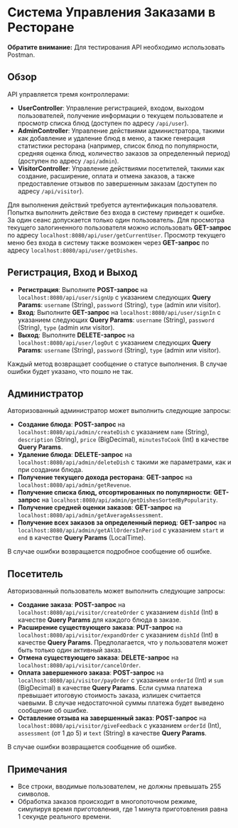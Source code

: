 # Система Управления Заказами в Ресторане

**Обратите внимание:** Для тестирования API необходимо использовать Postman.

## Обзор
API управляется тремя контроллерами:
- **UserController**: Управление регистрацией, входом, выходом пользователей, получение информации о текущем пользователе и просмотр списка блюд (доступен по адресу `/api/user`).
- **AdminController**: Управление действиями администратора, такими как добавление и удаление блюд в меню, а также генерация статистики ресторана (например, список блюд по популярности, средняя оценка блюд, количество заказов за определенный период) (доступен по адресу `/api/admin`).
- **VisitorController**: Управление действиями посетителей, такими как создание, расширение, оплата и отмена заказов, а также предоставление отзывов по завершенным заказам (доступен по адресу `/api/visitor`).

Для выполнения действий требуется аутентификация пользователя. Попытка выполнить действие без входа в систему приведет к ошибке. За один сеанс допускается только один пользователь.
Для просмотра текущего залогиненного пользователя можно использовать **GET-запрос** по адресу `localhost:8080/api/user/getCurrentUser`. Просмотр текущего меню без входа в систему также возможен через **GET-запрос** по адресу `localhost:8080/api/user/getDishes`.

## Регистрация, Вход и Выход
- **Регистрация**: Выполните **POST-запрос** на `localhost:8080/api/user/signUp` с указанием следующих **Query Params**: `username` (String), `password` (String), `type` (admin или visitor).
- **Вход**: Выполните **GET-запрос** на `localhost:8080/api/user/signIn` с указанием следующих **Query Params**: `username` (String), `password` (String), `type` (admin или visitor).
- **Выход**: Выполните **DELETE-запрос** на `localhost:8080/api/user/logOut` с указанием следующих **Query Params**: `username` (String), `password` (String), `type` (admin или visitor).

Каждый метод возвращает сообщение о статусе выполнения. В случае ошибки будет указано, что пошло не так.

## Администратор
Авторизованный администратор может выполнить следующие запросы:
- **Создание блюда**: **POST-запрос** на `localhost:8080/api/admin/createDish` с указанием `name` (String), `description` (String), `price` (BigDecimal), `minutesToCook` (Int) в качестве **Query Params**.
- **Удаление блюда**: **DELETE-запрос** на `localhost:8080/api/admin/deleteDish` с такими же параметрами, как и при создании блюда.
- **Получение текущего дохода ресторана**: **GET-запрос** на `localhost:8080/api/admin/getRevenue`.
- **Получение списка блюд, отсортированных по популярности**: **GET-запрос** на `localhost:8080/api/admin/getDishesSortedByPopularity`.
- **Получение средней оценки заказов**: **GET-запрос** на `localhost:8080/api/admin/getAverageAssessment`.
- **Получение всех заказов за определенный период**: **GET-запрос** на `localhost:8080/api/admin/getAllOrdersInPeriod` с указанием `start` и `end` в качестве **Query Params** (LocalTime).

В случае ошибки возвращается подробное сообщение об ошибке.

## Посетитель
Авторизованный пользователь может выполнить следующие запросы:
- **Создание заказа**: **POST-запрос** на `localhost:8080/api/visitor/createOrder` с указанием `dishId` (Int) в качестве **Query Params** для каждого блюда в заказе.
- **Расширение существующего заказа**: **PUT-запрос** на `localhost:8080/api/visitor/expandOrder` с указанием `dishId` (Int) в качестве **Query Params**. Предполагается, что у пользователя может быть только один активный заказ.
- **Отмена существующего заказа**: **DELETE-запрос** на `localhost:8080/api/visitor/cancelOrder`.
- **Оплата завершенного заказа**: **POST-запрос** на `localhost:8080/api/visitor/payOrder` с указанием `orderId` (Int) и `sum` (BigDecimal) в качестве **Query Params**. Если сумма платежа превышает итоговую стоимость заказа, излишек считается чаевыми. В случае недостаточной суммы платежа будет выведено сообщение об ошибке.
- **Оставление отзыва на завершенный заказ**: **POST-запрос** на `localhost:8080/api/visitor/giveFeedback` с указанием `orderId` (Int), `assessment` (от 1 до 5) и `text` (String) в качестве **Query Params**.

В случае ошибки возвращается сообщение об ошибке.

## Примечания
- Все строки, вводимые пользователем, не должны превышать 255 символов.
- Обработка заказов происходит в многопоточном режиме, симулируя время приготовления, где 1 минута приготовления равна 1 секунде реального времени.
